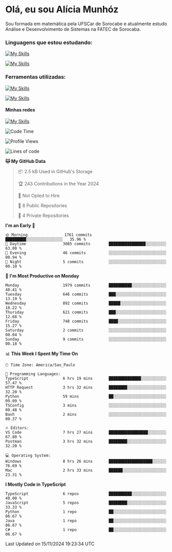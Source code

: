 # Olá, eu sou Alícia Munhóz

<p>Sou formada em matemática pela UFSCar de Sorocabe e atualmente estudo Análise e Desenvolvimento de Sistemas na FATEC de Sorocaba.</p>

### Linguagens que estou estudando:

[![My Skills](https://skillicons.dev/icons?i=js,ts,html,css)](https://skillicons.dev)


[![My Skills](https://skillicons.dev/icons?i=nodejs,java,py,latex)](https://skillicons.dev)

### Ferramentas utilizadas:

[![My Skills](https://skillicons.dev/icons?i=vscode,discord,figma,git)](https://skillicons.dev)

[![My Skills](https://skillicons.dev/icons?i=github,gmail,mongodb,sublime)](https://skillicons.dev)

#### Minhas redes
[![My Skills](https://skillicons.dev/icons?i=linkedin)](https://www.linkedin.com/in/aliciamunhozfrancodecamargo/)

<!--START_SECTION:waka-->
![Code Time](http://img.shields.io/badge/Code%20Time-163%20hrs%2019%20mins-blue)

![Profile Views](http://img.shields.io/badge/Profile%20Views-0-blue)

![Lines of code](https://img.shields.io/badge/From%20Hello%20World%20I%27ve%20Written-6.6%20million%20lines%20of%20code-blue)

**🐱 My GitHub Data** 

> 📦 2.5 kB Used in GitHub's Storage 
 > 
> 🏆 243 Contributions in the Year 2024
 > 
> 🚫 Not Opted to Hire
 > 
> 📜 8 Public Repositories 
 > 
> 🔑 4 Private Repositories 
 > 
**I'm an Early 🐤** 

```text
🌞 Morning                1761 commits        █████████░░░░░░░░░░░░░░░░   35.96 % 
🌆 Daytime                3085 commits        ████████████████░░░░░░░░░   63.00 % 
🌃 Evening                46 commits          ░░░░░░░░░░░░░░░░░░░░░░░░░   00.94 % 
🌙 Night                  5 commits           ░░░░░░░░░░░░░░░░░░░░░░░░░   00.10 % 
```
📅 **I'm Most Productive on Monday** 

```text
Monday                   1979 commits        ██████████░░░░░░░░░░░░░░░   40.41 % 
Tuesday                  646 commits         ███░░░░░░░░░░░░░░░░░░░░░░   13.19 % 
Wednesday                892 commits         █████░░░░░░░░░░░░░░░░░░░░   18.22 % 
Thursday                 621 commits         ███░░░░░░░░░░░░░░░░░░░░░░   12.68 % 
Friday                   748 commits         ████░░░░░░░░░░░░░░░░░░░░░   15.27 % 
Saturday                 2 commits           ░░░░░░░░░░░░░░░░░░░░░░░░░   00.04 % 
Sunday                   9 commits           ░░░░░░░░░░░░░░░░░░░░░░░░░   00.18 % 
```


📊 **This Week I Spent My Time On** 

```text
🕑︎ Time Zone: America/Sao_Paulo

💬 Programming Languages: 
TypeScript               6 hrs 19 mins       ██████████████░░░░░░░░░░░   57.47 % 
HTTP Request             3 hrs 32 mins       ████████░░░░░░░░░░░░░░░░░   32.20 % 
Python                   59 mins             ██░░░░░░░░░░░░░░░░░░░░░░░   09.09 % 
TSConfig                 3 mins              ░░░░░░░░░░░░░░░░░░░░░░░░░   00.48 % 
Bash                     2 mins              ░░░░░░░░░░░░░░░░░░░░░░░░░   00.37 % 

🔥 Editors: 
VS Code                  7 hrs 27 mins       █████████████████░░░░░░░░   67.80 % 
Postman                  3 hrs 32 mins       ████████░░░░░░░░░░░░░░░░░   32.20 % 

💻 Operating System: 
Windows                  8 hrs 26 mins       ███████████████████░░░░░░   76.69 % 
Mac                      2 hrs 33 mins       ██████░░░░░░░░░░░░░░░░░░░   23.31 % 
```

**I Mostly Code in TypeScript** 

```text
TypeScript               6 repos             ██████████░░░░░░░░░░░░░░░   40.00 % 
JavaScript               5 repos             ████████░░░░░░░░░░░░░░░░░   33.33 % 
Python                   1 repo              ██░░░░░░░░░░░░░░░░░░░░░░░   06.67 % 
Java                     1 repo              ██░░░░░░░░░░░░░░░░░░░░░░░   06.67 % 
C#                       1 repo              ██░░░░░░░░░░░░░░░░░░░░░░░   06.67 % 
```




 Last Updated on 15/11/2024 19:23:34 UTC
<!--END_SECTION:waka-->
